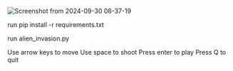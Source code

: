 
![Screenshot from 2024-09-30 08-37-19](https://github.com/user-attachments/assets/844c0e04-f0b8-4207-afc3-b6fb59726256)


run pip install -r requirements.txt

run alien_invasion.py

Use arrow keys to move
Use space to shoot
Press enter to play
Press Q to quit
